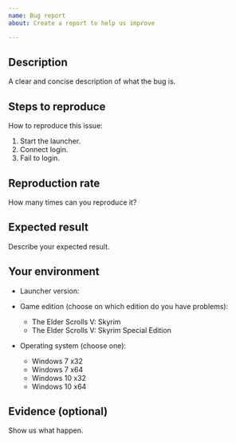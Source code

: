 ```yaml
---
name: Bug report
about: Create a report to help us improve

---
```


## Description

A clear and concise description of what the bug is.

## Steps to reproduce

How to reproduce this issue:

1. Start the launcher.
2. Connect login.
3. Fail to login.

## Reproduction rate

How many times can you reproduce it?

## Expected result

Describe your expected result.

## Your environment

* Launcher version:

* Game edition (choose on which edition do you have problems):
    * The Elder Scrolls V: Skyrim
    * The Elder Scrolls V: Skyrim Special Edition

* Operating system (choose one):
    * Windows 7 x32
    * Windows 7 x64
    * Windows 10 x32
    * Windows 10 x64

## Evidence (optional)

Show us what happen.
